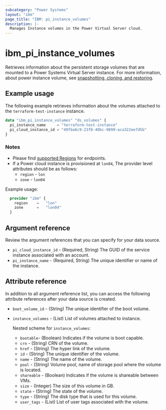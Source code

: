 ```yaml
---
subcategory: "Power Systems"
layout: "ibm"
page_title: "IBM: pi_instance_volumes"
description: |-
  Manages Instance volumes in the Power Virtual Server cloud.
---
```


# ibm_pi_instance_volumes

Retrieves information about the persistent storage volumes that are mounted to a Power Systems Virtual Server instance. For more information, about power instance volume, see [snapshotting, cloning, and restoring](https://cloud.ibm.com/docs/power-iaas?topic=power-iaas-volume-snapshot-clone).

## Example usage

The following example retrieves information about the volumes attached to the `terraform-test-instance` instance.

```terraform
data "ibm_pi_instance_volumes" "ds_volumes" {
  pi_instance_name     = "terraform-test-instance"
  pi_cloud_instance_id = "49fba6c9-23f8-40bc-9899-aca322ee7d5b"
}
```

### Notes

- Please find [supported Regions](https://cloud.ibm.com/apidocs/power-cloud#endpoint) for endpoints.
- If a Power cloud instance is provisioned at `lon04`, The provider level attributes should be as follows:
  - `region` - `lon`
  - `zone` - `lon04`
  
Example usage:

  ```terraform
    provider "ibm" {
      region    =   "lon"
      zone      =   "lon04"
    }
  ```

## Argument reference

Review the argument references that you can specify for your data source.

- `pi_cloud_instance_id` - (Required, String) The GUID of the service instance associated with an account.
- `pi_instance_name` - (Required, String) The unique identifier or name of the instance.

## Attribute reference

In addition to all argument reference list, you can access the following attribute references after your data source is created.

- `boot_volume_id` - (String) The unique identifier of the boot volume.
- `instance_volumes` - (List) List of volumes attached to instance.

  Nested scheme for `instance_volumes`:
  - `bootable`- (Boolean) Indicates if the volume is boot capable.
  - `crn` - (String) CRN of the volume.
  - `href` - (String) The hyper link of the volume.
  - `id` - (String) The unique identifier of the volume.
  - `name` - (String) The name of the volume.
  - `pool` - (String) Volume pool, name of storage pool where the volume is located.
  - `shareable` - (Boolean) Indicates if the volume is shareable between VMs.
  - `size` - (Integer) The size of this volume in GB.
  - `state` - (String) The state of the volume.
  - `type` - (String) The disk type that is used for this volume.
  - `user_tags` - (List) List of user tags associated with the volume.
